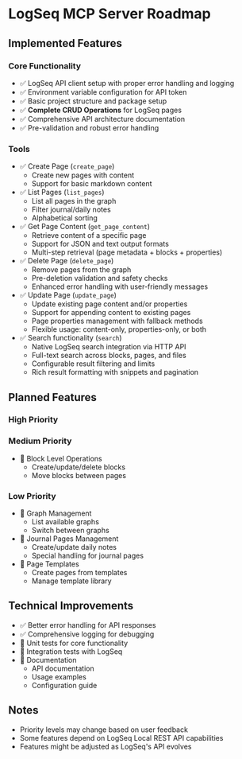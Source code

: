 # LogSeq MCP Server Roadmap

## Implemented Features

### Core Functionality
- ✅ LogSeq API client setup with proper error handling and logging
- ✅ Environment variable configuration for API token
- ✅ Basic project structure and package setup
- ✅ **Complete CRUD Operations** for LogSeq pages
- ✅ Comprehensive API architecture documentation
- ✅ Pre-validation and robust error handling

### Tools
- ✅ Create Page (`create_page`)
  - Create new pages with content
  - Support for basic markdown content
- ✅ List Pages (`list_pages`)
  - List all pages in the graph
  - Filter journal/daily notes
  - Alphabetical sorting
- ✅ Get Page Content (`get_page_content`)
  - Retrieve content of a specific page
  - Support for JSON and text output formats
  - Multi-step retrieval (page metadata + blocks + properties)
- ✅ Delete Page (`delete_page`)
  - Remove pages from the graph
  - Pre-deletion validation and safety checks
  - Enhanced error handling with user-friendly messages
- ✅ Update Page (`update_page`)
  - Update existing page content and/or properties
  - Support for appending content to existing pages
  - Page properties management with fallback methods
  - Flexible usage: content-only, properties-only, or both
- ✅ Search functionality (`search`)
  - Native LogSeq search integration via HTTP API
  - Full-text search across blocks, pages, and files
  - Configurable result filtering and limits
  - Rich result formatting with snippets and pagination

## Planned Features

### High Priority

### Medium Priority
- 🔲 Block Level Operations
  - Create/update/delete blocks
  - Move blocks between pages

### Low Priority
- 🔲 Graph Management
  - List available graphs
  - Switch between graphs
- 🔲 Journal Pages Management
  - Create/update daily notes
  - Special handling for journal pages
- 🔲 Page Templates
  - Create pages from templates
  - Manage template library

## Technical Improvements
- ✅ Better error handling for API responses
- ✅ Comprehensive logging for debugging
- 🔲 Unit tests for core functionality
- 🔲 Integration tests with LogSeq
- 🔲 Documentation
  - API documentation
  - Usage examples
  - Configuration guide

## Notes
- Priority levels may change based on user feedback
- Some features depend on LogSeq Local REST API capabilities
- Features might be adjusted as LogSeq's API evolves
